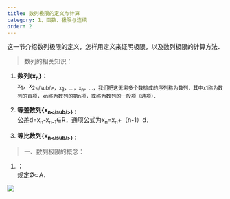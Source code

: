 ```yaml
---
title: 数列极限的定义与计算
category: 1、函数、极限与连续
order: 2
---
```


这一节介绍数列极限的定义，怎样用定义来证明极限，以及数列极限的计算方法．

> 数列的相关知识：

1. **数列{x<sub>n</sub>}：**<br/>
    x<sub>1</sub>，x<sub>2</sub/>，x<sub>3</sub>，…，x<sub>n</sub>，…，我们把这无穷多个数排成的序列称为数列，其中x1称为数列的首项，xn称为数列的第n项，或称为数列的一般项（通项）．

2. **等差数列{x<sub>n</sub/>}：**<br/>
    公差d=x<sub>n</sub>-x<sub>n-1</sub>∈R，通项公式为x<sub>n</sub>=x<sub>n</sub>+（n-1）d，

3. **等比数列{x<sub>n</sub/>}：**<br/>

> 一、数列极限的概念：

1. **：**<br/>
    规定Ø⊂A．

	
	

![](//placehold.it/800x600)
